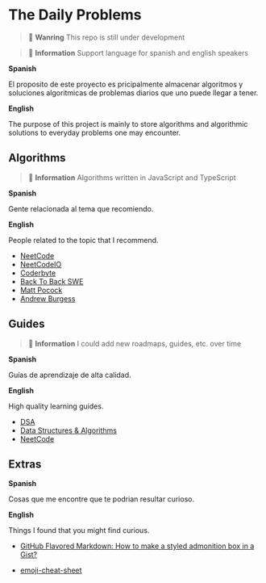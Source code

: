 # The Daily Problems

> :construction_worker: **Wanring**
> This repo is still under development

> :mega: **Information**
> Support language for spanish and english speakers

**Spanish**
</br>

El proposito de este proyecto es pricipalmente almacenar algoritmos y soluciones algoritmicas de problemas diarios que uno puede llegar a tener.

**English**
</br>

The purpose of this project is mainly to store algorithms and algorithmic solutions to everyday problems one may encounter.

## Algorithms

> :mega: **Information**
> Algorithms written in JavaScript and TypeScript

**Spanish**
</br>

Gente relacionada al tema que recomiendo.

**English**
</br>

People related to the topic that I recommend.

- [NeetCode](https://www.youtube.com/@NeetCode)
- [NeetCodeIO](https://www.youtube.com/@NeetCodeIO)
- [Coderbyte](https://www.youtube.com/@CoderbyteDevelopers)
- [Back To Back SWE](https://www.youtube.com/@BackToBackSWE)
- [Matt Pocock](https://www.youtube.com/@mattpocockuk)
- [Andrew Burgess](https://www.youtube.com/@andrew-burgess)

## Guides

> :mega: **Information**
> I could add new roadmaps, guides, etc. over time

**Spanish**
</br>

Guías de aprendizaje de alta calidad.

**English**
</br>

High quality learning guides.

- [DSA](https://www.w3schools.com/dsa/index.php)
- [Data Structures & Algorithms](https://roadmap.sh/datastructures-and-algorithms)
- [NeetCode](https://neetcode.io/roadmap)

## Extras

**Spanish**
</br>

Cosas que me encontre que te podrian resultar curioso.

**English**
</br>

Things I found that you might find curious.

- [GitHub Flavored Markdown: How to make a styled admonition box in a Gist?](https://stackoverflow.com/questions/50544499/github-flavored-markdown-how-to-make-a-styled-admonition-box-in-a-gist)

- [emoji-cheat-sheet](https://github.com/ikatyang/emoji-cheat-sheet/tree/master#warning)
